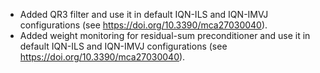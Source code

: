 - Added QR3 filter and use it in default IQN-ILS and IQN-IMVJ configurations (see https://doi.org/10.3390/mca27030040).
- Added weight monitoring for residual-sum preconditioner and use it in default IQN-ILS and IQN-IMVJ configurations (see https://doi.org/10.3390/mca27030040).
